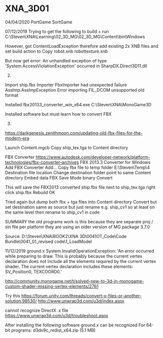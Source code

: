 # XNA_3D01

04/04/2020
PortGame
SortGame

07/12/2019
Trying to get the following to build + run
C:\Steven\XNA\Learning\02_3D_MG\02_3D_MG\Content\bin\Windows

However, got ContentLoadException
therefore add existing 2x XNB files and set build action to Copy
robot.xnb
robottexture.xnb

But now get error:
An unhandled exception of type 'System.AccessViolationException' occurred in SharpDX.Direct3D11.dll



02.
Import ship.fbx
Importer FbxImporter had unexpected failure
AssImp.AssImpException
Error importing FIL_DCOM unsupported old format

Installed
fbx20133_converter_win_x64.exe
C:\Steven\XNA\MonoGame3D

Installed software but must learn how to convert FBX


03.
https://darkgenesis.zenithmoon.com/updating-old-fbx-files-for-the-modern-era

Launch Content.mgcb
Copy ship_tex.tga to Content directory

FBX Converter
https://www.autodesk.com/developer-network/platform-technologies/fbx-converter-archives
FBX 2013.3 Converter for Windows
Add FBX Converter
Add...
Copy fbx file to temp folder
E:\Steven\Temp\4
Destination file location
Change destination folder
point to same Content directory
Embed data
FBX Save Mode	binary
Convert

This will save the FBX2013 converted ship.fbx file next to ship_tex.tga
right click ship.fbx
Rebuild
OK

Tried again but dump both fbx + tga files into Content directory
Convert but set destination same as source but just rename e.g. ship_cv1
so at least on the same level
then rename to ship_cv1 in code


SUMMARY
the old programs work
is this because
they are separate proj / sln file per platform
they are using an older version of MG package	3.7.0

Source:
D:\Steven\XNA\BOOK2\XNA 3D\0041OT_Code\Code Bundle\0041_01_revised code\1_LoadModel


11/12/2019
ground.x
System.InvalidOperationException: 'An error occurred while preparing to draw. This is probably because the current vertex declaration does not include all the elements required by the current vertex shader. The current vertex declaration includes these elements: SV_Position0, TEXCOORD0.'

http://community.monogame.net/t/solved-new-to-3d-in-monogame-custom-shader-missing-vertex-elements/2761

Try this
https://forum.unity.com/threads/convert-x-files-or-another-solution.98530/
http://www.unwrap3d.com/u3d/index.aspx

cannot recognize DirectX .x file
https://www.unwrap3d.com/u3d/troubleshoot.aspx

After installing the following software ground.x can be recognized
For 64-bit programs: d3dx9c_redist_x64.zip (5.1 MB)